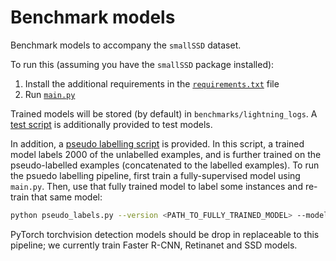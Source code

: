 # Benchmark models

Benchmark models to accompany the `smallSSD` dataset.

To run this (assuming you have the `smallSSD` package installed):
1. Install the additional requirements in the [`requirements.txt`](requirements.txt) file
2. Run [`main.py`](main.py)

Trained models will be stored (by default) in `benchmarks/lightning_logs`.
A [test script](test.py) is additionally provided to test models.

In addition, a [pseudo labelling script](pseudo_labels.py) is provided.
In this script, a trained model labels 2000 of the unlabelled examples, and is further trained on the pseudo-labelled examples (concatenated to the labelled examples). To run the psuedo labelling pipeline, first train a fully-supervised model using `main.py`. Then, use that fully trained model to label some instances and re-train that same model:

```bash
python pseudo_labels.py --version <PATH_TO_FULLY_TRAINED_MODEL> --model <FULLY_TRAINED_MODEL_TYPE>
```

PyTorch torchvision detection models should be drop in replaceable to this pipeline; we currently train
Faster R-CNN, Retinanet and SSD models.
